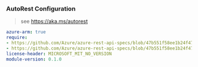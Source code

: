 ### AutoRest Configuration

> see https://aka.ms/autorest

``` yaml
azure-arm: true
require:
- https://github.com/Azure/azure-rest-api-specs/blob/47b551f58ee1b24f4783c2e927b1673b39d87348/specification/containerinstance/resource-manager/readme.md
- https://github.com/Azure/azure-rest-api-specs/blob/47b551f58ee1b24f4783c2e927b1673b39d87348/specification/containerinstance/resource-manager/readme.go.md
license-header: MICROSOFT_MIT_NO_VERSION
module-version: 0.1.0
```